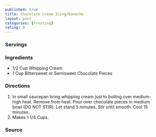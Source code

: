 ```yaml
---
published: true
title: Chocolate Cream Icing/Ganache
layout: post
categories: [frosting]
rating: 0
---
```

### Servings


### Ingredients
- 1/2 Cup Whipping Cream
- 1 Cup Bittersweet or Semisweet Chocolate Pieces

### Directions
1. In small saucepan bring whipping cream just to boiling over medium-high heat.  Remove from heat.  Pour over chocolate pieces in medium bowl (DO NOT STIR).  Let stand 5 minutes.  Stir until smooth.  Cool 15 minutes.
2. Makes 1 1/4 Cups.

### Source

